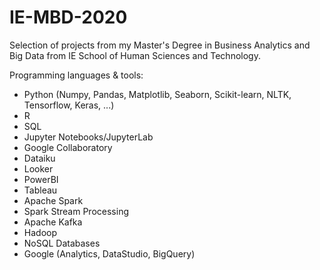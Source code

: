 # IE-MBD-2020
Selection of projects from my Master's Degree in Business Analytics and Big Data from IE School of Human Sciences and Technology.

Programming languages & tools:
+ Python (Numpy, Pandas, Matplotlib, Seaborn, Scikit-learn, NLTK, Tensorflow, Keras, ...)
+ R
+ SQL
+ Jupyter Notebooks/JupyterLab
+ Google Collaboratory
+ Dataiku
+ Looker
+ PowerBI
+ Tableau
+ Apache Spark
+ Spark Stream Processing
+ Apache Kafka
+ Hadoop
+ NoSQL Databases
+ Google (Analytics, DataStudio, BigQuery)
